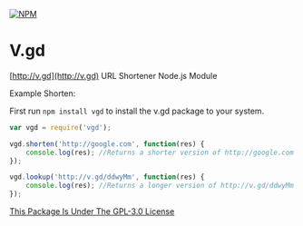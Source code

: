 [![NPM](https://nodei.co/npm/vgd.png?downloads=true&downloadRank=true&stars=true)](https://npmjs.com/package/vgd/)

# V.gd
[http://v.gd](http://v.gd) URL Shortener Node.js Module

Example Shorten:

First run ```npm install vgd``` to install the v.gd package to your system.

```javascript
var vgd = require('vgd');

vgd.shorten('http://google.com', function(res) {
	console.log(res); //Returns a shorter version of http://google.com - http://v.gd/ddwyMm
});

vgd.lookup('http://v.gd/ddwyMm', function(res) {
	console.log(res); //Returns a longer version of http://v.gd/ddwyMm - http://google.com
});
```

[This Package Is Under The GPL-3.0 License](https://raw.githubusercontent.com/AlphaT3ch/v.gd/master/LICENSE.txt)